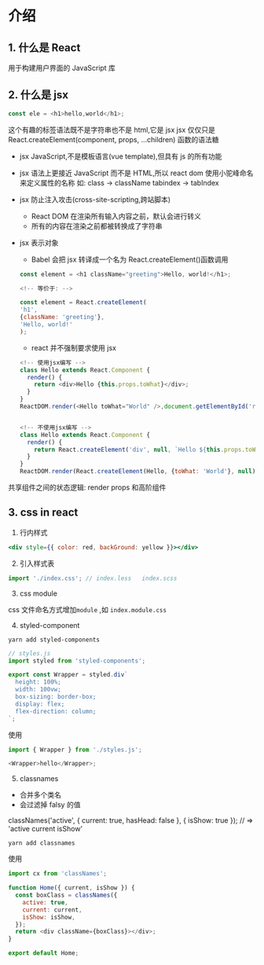 # 介绍

## 1. 什么是 React

用于构建用户界面的 JavaScript 库

## 2. 什么是 jsx

```js
const ele = <h1>hello,world</h1>;
```

这个有趣的标签语法既不是字符串也不是 html,它是 jsx
jsx 仅仅只是 React.createElement(component, props, ...children) 函数的语法糖

- jsx JavaScript,不是模板语言(vue template),但具有 js 的所有功能
- jsx 语法上更接近 JavaScript 而不是 HTML,所以 react dom 使用小驼峰命名来定义属性的名称
  如: class -> className tabindex -> tabIndex
- jsx 防止注入攻击(cross-site-scripting,跨站脚本)
  - React DOM 在渲染所有输入内容之前，默认会进行转义
  - 所有的内容在渲染之前都被转换成了字符串
- jsx 表示对象

  - Babel 会把 jsx 转译成一个名为 React.createElement()函数调用

  ```js
  const element = <h1 className="greeting">Hello, world!</h1>;

  <!-- 等价于: -->

  const element = React.createElement(
  'h1',
  {className: 'greeting'},
  'Hello, world!'
  );
  ```

  - react 并不强制要求使用 jsx

  ```js
  <!-- 使用jsx编写 -->
  class Hello extends React.Component {
    render() {
      return <div>Hello {this.props.toWhat}</div>;
    }
  }
  ReactDOM.render(<Hello toWhat="World" />,document.getElementById('root'));


  <!-- 不使用jsx编写 -->
  class Hello extends React.Component {
    render() {
      return React.createElement('div', null, `Hello ${this.props.toWhat}`);
    }
  }
  ReactDOM.render(React.createElement(Hello, {toWhat: 'World'}, null), document.getElementById('root'));

  ```

共享组件之间的状态逻辑: render props 和高阶组件

## 3. css in react

1. 行内样式

```jsx
<div style={{ color: red, backGround: yellow }}></div>
```

2. 引入样式表

```jsx
import './index.css'; // index.less   index.scss
```

3. css module

css 文件命名方式增加`module` ,如 `index.module.css`

4. styled-component

```shell
yarn add styled-components
```

```js
// styles.js
import styled from 'styled-components';

export const Wrapper = styled.div`
  height: 100%;
  width: 100vw;
  box-sizing: border-box;
  display: flex;
  flex-direction: column;
`;
```

使用

```js
import { Wrapper } from './styles.js';

<Wrapper>hello</Wrapper>;
```

5. classnames

- 合并多个类名
- 会过滤掉 falsy 的值

classNames('active', { current: true, hasHead: false }, { isShow: true }); // => 'active current isShow'

```shell
yarn add classnames
```

使用

```js
import cx from 'classNames';

function Home({ current, isShow }) {
  const boxClass = classNames({
    active: true,
    current: current,
    isShow: isShow,
  });
  return <div className={boxClass}></div>;
}

export default Home;
```
